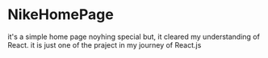 # NikeHomePage
it's a simple home page noyhing special but, it cleared my understanding of React. it is just one of the praject in my journey of React.js
